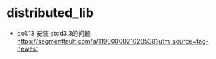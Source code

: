 # distributed_lib
* go1.13 安装 etcd3.3的问题 https://segmentfault.com/a/1190000021028538?utm_source=tag-newest